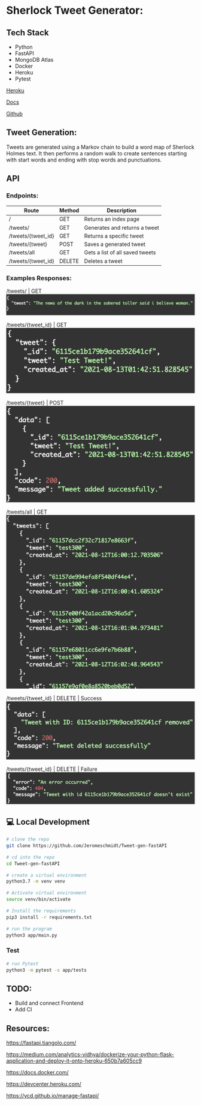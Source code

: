 # Sherlock Tweet Generator:

## Tech Stack
- Python
- FastAPI
- MongoDB Atlas
- Docker
- Heroku
- Pytest

[Heroku](https://sherlock-tweetgen-fastapi.herokuapp.com/)

[Docs](https://sherlock-tweetgen-fastapi.herokuapp.com/docs)

[Github](https://github.com/Jeromeschmidt/Tweet-gen-fastAPI)

## Tweet Generation:
Tweets are generated using a Markov chain to build a word map of Sherlock Holmes text. It then performs a random walk to create sentences starting with start words and ending with stop words and punctuations.

## API


### Endpoints:
| Route | Method | Description |
| ----------- | ----------- | ----------- |
|/ |GET | Returns an index page |
|/tweets/ |GET | Generates and returns a tweet |
|/tweets/{tweet_id}  |GET | Returns a specific tweet |
|/tweets/{tweet}| POST | Saves a generated tweet |
|/tweets/all |GET | Gets a list of all saved tweets |
|/tweets/{tweet_id} | DELETE | Deletes a tweet |

### Examples Responses:

/tweets/ | GET
![/tweets/ | GET](/assets/images/tweet.png)

/tweets/{tweet_id} | GET
![/tweets/{tweet_id} | GET](/assets/images/retrieve_tweet.png)

/tweets/{tweet} | POST
![/tweets/{tweet} | POST](/assets/images/favorite_tweet.png)

/tweets/all | GET
![/tweets/all | GET](/assets/images/get_all_tweets.png)

/tweets/{tweet_id} | DELETE | Success
![/tweets/{tweet_id} | DELETE | success](/assets/images/delete_tweet_success.png)

/tweets/{tweet_id} | DELETE | Failure
![/tweets/{tweet_id} | DELETE | success](/assets/images/delete_tweet_failure.png)



## 💻 Local Development

```bash
# clone the repo
git clone https://github.com/Jeromeschmidt/Tweet-gen-fastAPI
```
```bash
# cd into the repo
cd Tweet-gen-fastAPI
```
```bash
# create a virtual environment
python3.7 -m venv venv
```
```bash
# Activate virtual environment
source venv/bin/activate
```
```bash
# Install the requirements
pip3 install -r requirements.txt
```
```bash
# run the program
python3 app/main.py
```

### Test
```bash
# run Pytest
python3 -m pytest -s app/tests
```


## TODO:
- Build and connect Frontend
- Add CI

## Resources:
https://fastapi.tiangolo.com/

https://medium.com/analytics-vidhya/dockerize-your-python-flask-application-and-deploy-it-onto-heroku-650b7a605cc9

https://docs.docker.com/

https://devcenter.heroku.com/

https://ycd.github.io/manage-fastapi/
